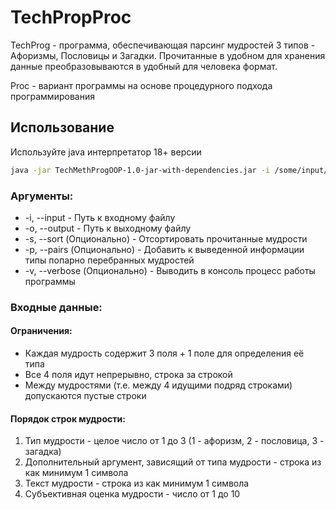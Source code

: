 # TechPropProc

TechProg - программа, обеспечивающая парсинг мудростей 3 типов - Афоризмы, Пословицы и Загадки. Прочитанные в удобном для хранения данные преобразовываются в удобный для человека формат.

Proc - вариант программы на основе процедурного подхода программирования

## Использование

Используйте java интерпретатор 18+ версии

```bash
java -jar TechMethProgOOP-1.0-jar-with-dependencies.jar -i /some/input/file -o /some/output/file
```
### Аргументы:

- -i, --input - Путь к входному файлу
- -o, --output - Путь к выходному файлу
- -s, --sort (Опционально) - Отсортировать прочитанные мудрости
- -p, --pairs (Опционально) - Добавить к выведенной информации типы попарно перебранных мудростей
- -v, --verbose (Опционально) - Выводить в консоль процесс работы программы

### Входные данные:

#### Ограничения:

- Каждая мудрость содержит 3 поля + 1 поле для определения её типа
- Все 4 поля идут непрерывно, строка за строкой
- Между мудростями (т.е. между 4 идущими подряд строками) допускаются пустые строки

#### Порядок строк мудрости:

1) Тип мудрости - целое число от 1 до 3 (1 - афоризм, 2 - пословица, 3 - загадка)
2) Дополнительный аргумент, зависящий от типа мудрости - строка из как минимум 1 символа
3) Текст мудрости - строка из как минимум 1 символа
4) Субъективная оценка мудрости - число от 1 до 10
